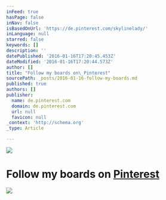 ```yaml
---
inFeed: true
hasPage: false
inNav: false
isBasedOnUrl: 'https://de.pinterest.com/skylinelady/'
inLanguage: null
starred: false
keywords: []
description: ''
datePublished: '2016-01-16T17:20:45.453Z'
dateModified: '2016-01-16T17:20:44.573Z'
author: []
title: "Follow my boards on\_Pinterest"
sourcePath: _posts/2016-01-16-follow-my-boards.md
published: true
authors: []
publisher:
  name: de.pinterest.com
  domain: de.pinterest.com
  url: null
  favicon: null
_context: 'http://schema.org'
_type: Article

---
```

![](https://s3-us-west-2.amazonaws.com/the-grid-img/p/43ca66458724a324cada3a8f465196639c186698.gif)

# Follow my boards on [Pinterest][0]
![](https://the-grid-user-content.s3-us-west-2.amazonaws.com/acaf97d2-2ce8-411c-867a-29f3d5e7dffb.png)

[0]: https://www.pinterest.com/skylinelady/